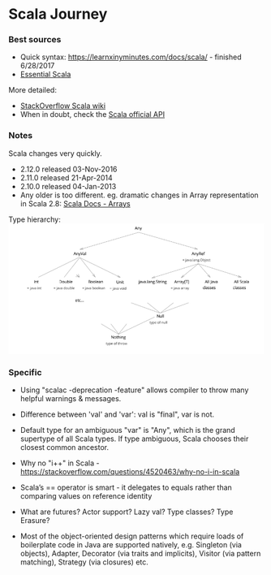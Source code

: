 # Scala Journey

### Best sources
* Quick syntax: https://learnxinyminutes.com/docs/scala/ - finished 6/28/2017
* [Essential Scala](http://underscore.io/training/courses/essential-scala/)

More detailed:
* [StackOverflow Scala wiki](https://stackoverflow.com/tags/scala/info)
* When in doubt, check the [Scala official API](http://www.scala-lang.org/api/2.12.2/)


### Notes
Scala changes very quickly.

* 2.12.0 released 03-Nov-2016
* 2.11.0 released 21-Apr-2014
* 2.10.0 released 04-Jan-2013
* Any older is too different. eg. dramatic changes in Array representation in Scala 2.8:
[Scala Docs - Arrays](http://docs.scala-lang.org/overviews/collections/arrays.html)

Type hierarchy:
![Type hierarchy](type-hierarchy.PNG)

### Specific
* Using "scalac -deprecation -feature" allows compiler to throw many helpful warnings & messages.

* Difference between 'val' and 'var': val is "final", var is not.
* Default type for an ambiguous "var" is "Any", which is the grand supertype of all Scala types.
If type ambiguous, Scala chooses their closest common ancestor.
* Why no "i++" in Scala - https://stackoverflow.com/questions/4520463/why-no-i-in-scala
* Scala’s == operator is smart - it delegates to equals rather than comparing values on reference identity

* What are futures? Actor support? Lazy val? Type classes? Type Erasure?
* Most of the object-oriented design patterns which require loads of boilerplate code in Java are supported natively, e.g. Singleton (via objects), Adapter, Decorator (via traits and implicits), Visitor (via pattern matching), Strategy (via closures) etc.